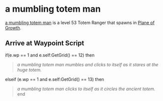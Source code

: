 # a mumbling totem man



[a mumbling totem man](/npc/127046) is a level 53 Totem Ranger that spawns in [Plane of Growth](/zone/127).



## Arrive at Waypoint Script

if(e.wp == 1 and e.self:GetGrid() == 12) then


>*a mumbling totem man mumbles and clicks to itself as it stares at the huge totem.*

elseif (e.wp == 1 and e.self:GetGrid() == 13) then


>*a mumbling totem man clicks to itself as it circles the ancient totem.*
end